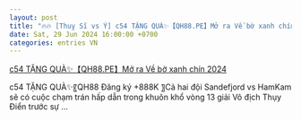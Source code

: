 ```yaml
---
layout: post
title: "🔥🔥 [Thuỵ Sĩ vs Ý] c54 TẶNG QUÀ✨️【QH88.PE】Mở ra Về bờ xanh chín 2024"
date: Sat, 29 Jun 2024 16:00:00 +0700
categories: entries VN
---
```

[c54 TẶNG QUÀ✨️【QH88.PE】Mở ra Về bờ xanh chín 2024](https://www.visithcmc.vn/c54%20T%E1%BA%B6NG%20QU%C3%80%20ra?ra_c54%20T%E1%BA%B6NG%20QU%C3%80.pdf)

c54 TẶNG QUÀ✨️〖QH88 Đăng ký +888K 〗Cả hai đội Sandefjord vs HamKam sẽ có cuộc chạm trán hấp dẫn trong khuôn khổ vòng 13 giải Vô địch Thụy Điển trước sự ...

